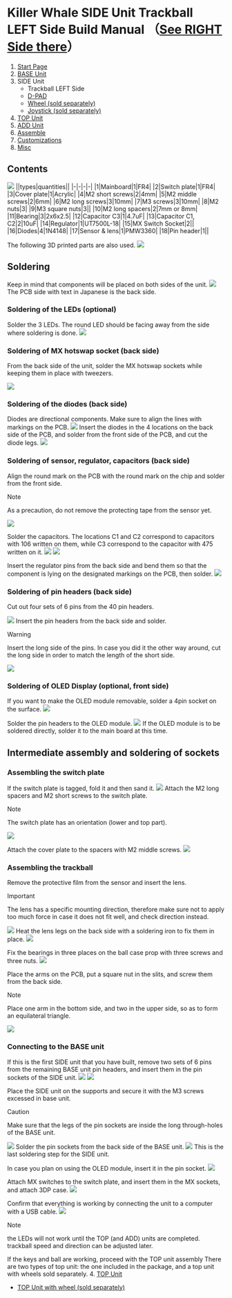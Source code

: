 # Killer Whale SIDE Unit Trackball LEFT Side Build Manual （[See RIGHT Side there](../rightside/3_SIDE_TRACKBALL.md)）

1. [Start Page](../README_EN.md)
2. [BASE Unit](../leftside/2_BASE.md)
3. SIDE Unit
   - Trackball LEFT Side
   - [D-PAD](../leftside/3_SIDE_DPAD.md)
   - [Wheel (sold separately)](../leftside/3_SIDE_WHEEL.md)
   - [Joystick (sold separately)](../leftside/3_SIDE_JOYSTICK.md)
4.  [TOP Unit](../leftside/4_TOP.md)
5. [ADD Unit](../leftside/5_ADD.md)
6. [Assemble](../leftside/6_ASSEMBLE.md)
7. [Customizations](../leftside/7_CUSTOM.md)
8. [Misc](../leftside/8_MISC.md)

## Contents
![](../img/3_1_trackball_l/3_1_1_contents.jpg)
||types|quantities||
|-|-|-|-|
|1|Mainboard|1|FR4|
|2|Switch plate|1|FR4|
|3|Cover plate|1|Acrylic|
|4|M2 short screws|2|4mm|
|5|M2 middle screws|2|6mm|
|6|M2 long screws|3|10mm|
|7|M3 screws|3|10mm|
|8|M2 nuts|3|
|9|M3 square nuts|3||
|10|M2 long spacers|2|7mm or 8mm|
|11|Bearing|3|2x6x2.5|
|12|Capacitor C3|1|4.7uF|
|13|Capacitor C1, C2|2|10uF|
|14|Regulator|1|UT7500L-18|
|15|MX Switch Socket|2||
|16|Diodes|4|1N4148|
|17|Sensor & lens|1|PMW3360|
|18|Pin header|1||

The following 3D printed parts are also used.
![](../img/3_1_trackball_r/IMG_3411.jpg)

## Soldering
Keep in mind that components will be placed on both sides of the unit.
![](../img/3_1_trackball_l/3_1_2_overall.jpg)
The PCB side with text in Japanese is the back side.
### Soldering of the LEDs (optional)
Solder the 3 LEDs. The round LED should be facing away from the side where soldering is done.
![](../img/3_1_trackball_l/3_1_3_led.jpg)


### Soldering of MX hotswap socket (back side)
From the back side of the unit, solder the MX hotswap sockets while keeping them in place with tweezers.

![](../img/3_1_trackball_l/3_1_4_mxsocket.jpg)

### Soldering of the diodes (back side)
Diodes are directional components. Make sure to align the lines with markings on the PCB.
![](../img/c_diode.jpg)
Insert the diodes in the 4 locations on the back side of the PCB, and solder from the front side of the PCB, and cut the diode legs.
![](../img/3_1_trackball_l/3_1_5_diodes.jpg)


### Soldering of sensor, regulator, capacitors (back side)

Align the round mark on the PCB with the round mark on the chip and solder from the front side.
> [!NOTE]
> As a precaution, do not remove the protecting tape from the sensor yet.

![](../img/3_1_trackball_l/3_1_6_pmw3360.jpg)



Solder the capacitors. The locations C1 and C2 correspond to capacitors with 106 written on them, while C3 correspond to the capacitor with 475 written on it.
![](../img/3_1_trackball_l/3_1_7_c_1.jpg)
![](../img/3_1_trackball_l/3_1_8_c_2.jpg)

Insert the regulator pins from the back side and bend them so that the component is lying on the designated markings on the PCB, then solder.
![](../img/3_1_trackball_l/3_1_9_reg.jpg)

### Soldering of pin headers (back side)
Cut out four sets of 6 pins from the 40 pin headers.

![](../img/c_pin_header_6.jpg)
Insert the pin headers from the back side and solder.
> [!WARNING]
> Insert the long side of the pins. In case you did it the other way around, cut the long side in order to match the length of the short side.

![](../img/3_1_trackball_l/3_1_10_pin_header.jpg)

### Soldering of OLED Display (optional, front side)
If you want to make the OLED module removable, solder a 4pin socket on the surface.
![](../img/3_1_trackball_l/3_1_11_oled_socket.jpg)

Solder the pin headers to the OLED module.
![](../img/c_oled_header.jpg)
If the OLED module is to be soldered directly, solder it to the main board at this time.


## Intermediate assembly and soldering of sockets

### Assembling the switch plate

If the switch plate is tagged, fold it and then sand it.
![](../img/c_switch_r.jpg)
Attach the M2 long spacers and M2 short screws to the switch plate.
> [!NOTE]
> The switch plate has an orientation (lower and top part).

![](../img/3_1_trackball_l/3_1_15_switch_1.jpg)

Attach the cover plate to the spacers with M2 middle screws.
![](../img/3_1_trackball_l/3_1_16_switch_2.jpg)

### Assembling the trackball

Remove the protective film from the sensor and insert the lens.
> [!IMPORTANT]
> The lens has a specific mounting direction, therefore make sure not to apply too much force in case it does not fit well, and check direction instead.

![](../img/3_1_trackball_l/3_1_23_lens_1.jpg)
Heat the lens legs on the back side with a soldering iron to fix them in place.
![](../img/3_1_trackball_l/3_1_24_lens_2.jpg)


Fix the bearings in three places on the ball case prop with three screws and three nuts.
![](../img/3_1_trackball_r/IMG_3361.jpg)

Place the arms on the PCB, put a square nut in the slits, and screw them from the back side.

> [!NOTE]
> Place one arm in the bottom side, and two in the upper side, so as to form an equilateral triangle.

![](../img/3_1_trackball_r/IMG_3367.jpg)

### Connecting to the BASE unit
If this is the first SIDE unit that you have built, remove two sets of 6 pins from the remaining BASE unit pin headers, and insert them in the pin sockets of the SIDE unit.
![](../img/c_pin_socket_6.jpg)
![](../img/3_1_trackball_l/3_1_26_pin_socket.jpg)

Place the SIDE unit on the supports and secure it with the M3 screws excessed in base unit.
> [!CAUTION]
> Make sure that the legs of the pin sockets are inside the long through-holes of the BASE unit.

![](../img/3_1_trackball_l/3_1_27_base_1.jpg)
Solder the pin sockets from the back side of the BASE unit.
![](../img/3_1_trackball_l/3_1_28_base_2.jpg)
This is the last soldering step for the SIDE unit.

In case you plan on using the OLED module, insert it in the pin socket.
![](../img/3_1_trackball_l/3_1_29_base_3.jpg)

Attach MX switches to the switch plate, and insert them in the MX sockets, and attach 3DP case.
![](../img/3_1_trackball_l/IMG_3395.jpg)

Confirm that everything is working by connecting the unit to a computer with a USB cable.
![](../img/3_1_trackball_l/IMG_3401.jpg)
> [!NOTE]
> the LEDs will not work until the TOP (and ADD) units are completed.
> trackball speed and direction can be adjusted later.

If the keys and ball are working, proceed with the TOP unit assembly
There are two types of top unit: the one included in the package, and a top unit with wheels sold separately.
4. [TOP Unit](../leftside/4_TOP.md)
   - [TOP Unit with wheel (sold separately)](../leftside/4_TOP_WHEEL.md)
